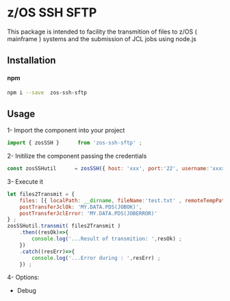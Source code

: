 # z/OS SSH SFTP

This package is intended to facility the transmition of files to z/OS ( mainframe ) systems and the submission of JCL
jobs using node.js

## Installation

#### npm
```bash
npm i --save  zos-ssh-sftp
```
## Usage

1- Import the component into your project


```js
import { zosSSH }      from 'zos-ssh-sftp' ;

```

2- Initilize the component passing the credentials

```js
const zosSSHutil      = zosSSH({ host: 'xxx', port:'22', username:'xxxx', password: 'xxxxx', pathPrivateKey: 'xxxx', passphrase:'xxx' }) ;
```

3- Execute it

```js
let files2Transmit = {
    files: [{ localPath: __dirname, fileName:'test.txt' , remoteTempPath: '/userid/home/temp' ,remoteDataset:'MY.DATA.SET.IN.ZOS'}],
    postTransferJclOk: 'MY.DATA.PDS(JOBOK)',
    postTransferJclError: 'MY.DATA.PDS(JOBERROR)'
} ;
zosSSHutil.transmit( files2Transmit )
    .then((resOk)=>{
        console.log('...Result of transmition: ',resOk) ;
    })
    .catch((resErr)=>{
        console.log('...Error during : ',resErr) ;
    }) ;
```

4- Options:

*   Debug

```js
    
```